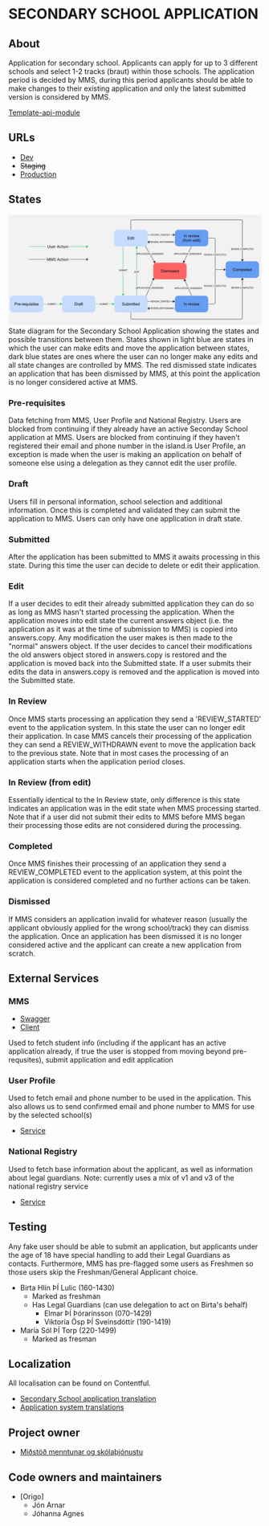 # SECONDARY SCHOOL APPLICATION

## About

Application for secondary school. Applicants can apply for up to 3 different schools and select 1-2 tracks (braut) within those schools. The application period is decided by MMS, during this period applicants should be able to make changes to their existing application and only the latest submitted version is considered by MMS.

[Template-api-module](https://github.com/island-is/island.is/blob/main/libs/application/template-api-modules/src/lib/modules/templates/secondary-school/secondary-school.service.ts)

## URLs

- [Dev](https://beta.dev01.devland.is/umsoknir/framhaldsskoli)
- ~~Staging~~
- [Production](https://island.is/umsoknir/framhaldsskoli)

## States

![state diagram](state-diagram.jpg)
State diagram for the Secondary School Application showing the states and possible transitions between them. States shown in light blue are states in which the user can make edits and move the application between states, dark blue states are ones where the user can no longer make any edits and all state changes are controlled by MMS. The red dismissed state indicates an application that has been dismissed by MMS, at this point the application is no longer considered active at MMS.


### Pre-requisites

Data fetching from MMS, User Profile and National Registry. Users are blocked from continuing if they already have an active Seconday School application at MMS. Users are blocked from continuing if they haven't registered their email and phone number in the island.is User Profile, an exception is made when the user is making an application on behalf of someone else using a delegation as they cannot edit the user profile.

### Draft

Users fill in personal information, school selection and additional information. Once this is completed and validated they can submit the application to MMS. Users can only have one application in draft state.

### Submitted

After the application has been submitted to MMS it awaits processing in this state. During this time the user can decide to delete or edit their application.

### Edit

If a user decides to edit their already submitted application they can do so as long as MMS hasn't started processing the application. When the application moves into edit state the current answers object (i.e. the application as it was at the time of submission to MMS) is copied into answers.copy. Any modification the user makes is then made to the "normal" answers object. If the user decides to cancel their modifications the old answers object stored in answers.copy is restored and the application is moved back into the Submitted state. If a user submits their edits the data in answers.copy is removed and the application is moved into the Submitted state.

### In Review

Once MMS starts processing an application they send a 'REVIEW_STARTED' event to the application system. In this state the user can no longer edit their application. In case MMS cancels their processing of the application they can send a REVIEW_WITHDRAWN event to move the application back to the previous state. Note that in most cases the processing of an application starts when the application period closes.

### In Review (from edit)

Essentially identical to the In Review state, only difference is this state indicates an application was in the edit state when MMS processing started. Note that if a user did not submit their edits to MMS before MMS began their processing those edits are not considered during the processing.

### Completed

Once MMS finishes their processing of an application they send a REVIEW_COMPLETED event to the application system, at this point the application is considered completed and no further actions can be taken.

### Dismissed

If MMS considers an application invalid for whatever reason (usually the applicant obviously applied for the wrong school/track) they can dismiss the application. Once an application has been dismissed it is no longer considered active and the applicant can create a new application from scratch.

## External Services

### MMS 

- [Swagger](https://redocly.github.io/redoc/?url=https://raw.githubusercontent.com/island-is/island.is/refs/heads/main/libs/clients/secondary-school/src/clientConfig.json)
- [Client](https://github.com/island-is/island.is/blob/main/libs/clients/secondary-school/src/lib/secondarySchoolClient.service.ts)

Used to fetch student info (including if the applicant has an active application already, if true the user is stopped from moving beyond pre-requsites), submit application and edit application

### User Profile

Used to fetch email and phone number to be used in the application. This also allows us to send confirmed email and phone number to MMS for use by the selected school(s)

- [Service](https://github.com/island-is/island.is/blob/main/libs/application/template-api-modules/src/lib/modules/shared/api/user-profile/user-profile.service.ts)

### National Registry

Used to fetch base information about the applicant, as well as information about legal guardians. Note: currently uses a mix of v1 and v3 of the national registry service

- [Service](https://github.com/island-is/island.is/blob/main/libs/application/template-api-modules/src/lib/modules/shared/api/national-registry/national-registry.service.ts)

## Testing
Any fake user should be able to submit an application, but applicants under the age of 18 have special handling to add their Legal Guardians as contacts. Furthermore, MMS has pre-flagged some users as Freshmen so those users skip the Freshman/General Applicant choice.

- Birta Hlín ÞÍ Lulic (160-1430)
  - Marked as freshman
  - Has Legal Guardians (can use delegation to act on Birta's behalf)
    - Elmar ÞÍ Þórarinsson (070-1429)
    - Viktoría Ösp ÞÍ Sveinsdóttir (190-1419)
- María Sól ÞÍ Torp (220-1499)
  - Marked as fresman

## Localization

All localisation can be found on Contentful.

- [Secondary School application translation](https://app.contentful.com/spaces/8k0h54kbe6bj/entries/ss.application)
- [Application system translations](https://app.contentful.com/spaces/8k0h54kbe6bj/entries/application.system)

## Project owner

- [Miðstöð menntunar og skólaþjónustu](https://island.is/s/midstod-menntunar-og-skolathjonustu)

## Code owners and maintainers

- [Origo]
  - Jón Arnar
  - Jóhanna Agnes
